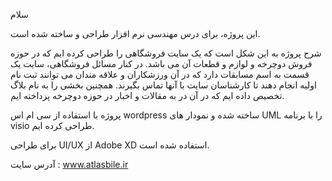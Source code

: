 سلام

این پروژه، برای درس مهندسی نرم افزار طراحی و ساخته شده است.

شرح پروژه به این شکل است که یک سایت فروشگاهی را طراحی کرده ایم که در حوزه فروش دوچرخه و لوازم و قطعات آن می باشد. در کنار مسائل فروشگاهی، سایت یک قسمت به اسم مسابقات دارد که در آن ورزشکاران و علاقه مندان می توانند ثبت نام اولیه انجام دهند تا کارشناسان سایت با آنها تماس بگیرند. همچنین بخشی را به نام بلاگ تخصیص داده ایم که در آن در به مقالات و اخبار در حوزه دوچرخه پرداخته ایم. 

 پروژه با استفاده از سی ام اس wordpress ساخته شده و نمودار های UML را با برنامه visio طراحی کرده ایم.

برای طراحی UI/UX از Adobe XD  استفاده شده است.

آدرس سایت : www.atlasbile.ir


